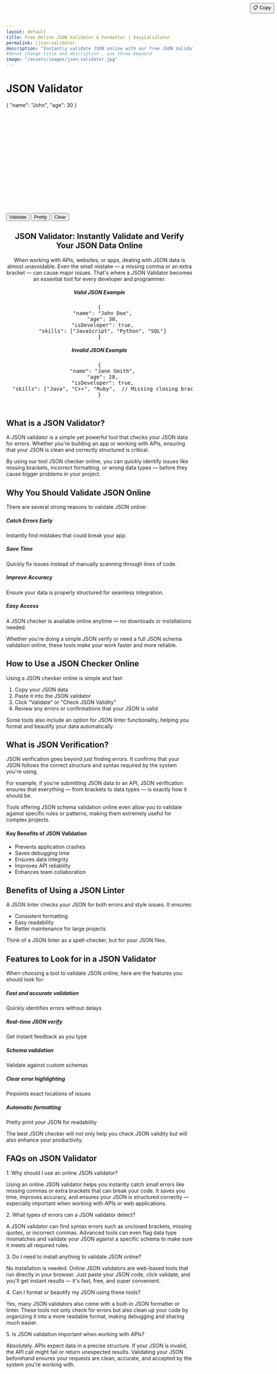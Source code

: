 ```yaml
---
layout: default
title: Free Online JSON Validator & Formatter | EasyCalculator
permalink: /json-validator
description: "Instantly validate JSON online with our free JSON Validator. Fast, easy-to-use tool for JSON verification, formatting, and error checking — perfect for developers!"
#donot change title and description , use three keyword
image: "/assets/images/json-validator.jpg"
---
```

<style>#editor{height:300px;border-radius:.375rem}.copy-btn{position:absolute;top:8px;right:8px;z-index:10}.suggestion{font-style:italic;color:#6c757d}.btn-group .btn{margin-right:.5rem}  </style>
<h1 class="mb-4 text-center">JSON Validator</h1>
<div class="card shadow">
 <div class="card-body">
<!-- Editor Part JSON -->
<div id="editorWrapper" class="mb-3">
  <button class="btn btn-sm btn-secondary copy-btn" onclick="copyCode()">📋 Copy</button>
  <div id="editor">{ "name": "John", "age": 30 }</div>
 </div>

 <!-- Buttons for copy data-->
<div class="d-flex flex-wrap gap-2">
        <button class="btn btn-primary" onclick="validateJSON()">Validate</button>
        <button id="formatToggle" class="btn btn-success" onclick="toggleFormat()">Pretty</button>
        <button class="btn btn-danger" onclick="clearEditor()">Clear</button>
      </div>

 <!-- Results -->
<div id="result" class="mt-4"></div>
</div>
</div>
<!-- Article Part -->
<!-- Hero Section -->
 <header class="py-5">
        <div class="container">
            <div class="row align-items-center">
                <div class="col-lg-7">
                    <h2 class="display-4 fw-bold mb-3">JSON Validator: Instantly Validate and Verify Your JSON Data Online </h2>
                    <p class="lead mb-4">When working with APIs, websites, or apps, dealing with JSON data is almost unavoidable. Even the small mistake — a missing comma or an extra bracket — can cause major issues. That's where a JSON Validator becomes an essential tool for every developer and programmer. </p>
                    <div class="d-flex gap-2">
                    </div>
                </div>
                <div class="col-lg-5 mt-4 mt-lg-0">
                    <div class="card border-0 shadow">
                        <div class="card-body p-4">
                            <h5 class="card-title mb-3">
                                <i class="fas fa-check-circle text-success me-2"></i>Valid JSON Example
                            </h5>
                            <pre class="bg-dark text-white p-3 rounded">{
  "name": "John Doe",
  "age": 30,
  "isDeveloper": true,
  "skills": ["JavaScript", "Python", "SQL"]
}</pre>
                            <h5 class="card-title mt-4 mb-3">
                                <i class="fas fa-times-circle text-danger me-2"></i>Invalid JSON Example
                            </h5>
                            <pre class="bg-dark text-white p-3 rounded">{
  "name": "Jane Smith",
  "age": 28,
  "isDeveloper": true,
  "skills": ["Java", "C++", "Ruby",  // Missing closing bracket
}</pre>
                        </div>
                    </div>
                </div>
            </div>
        </div>
    </header>
<!-- What is a JSON Validator?  -->
 <section id="what-is" class="mb-5">
                    <h2 class="mb-4"><i class="fas fa-question-circle text-primary me-2"></i>What is a JSON Validator? </h2>
                    <div class="card border-0 shadow-sm mb-4">
                        <div class="card-body">
                            <p>A JSON validator is a simple yet powerful tool that checks your JSON data for errors. Whether you're building an app or working with APIs, ensuring that your JSON is clean
                                and correctly structured is critical.</p>
                            <p>By using our tool JSON checker online, you can quickly identify issues like missing brackets, incorrect formatting, or wrong data types — before they cause bigger problems in your project.
                            </p>
                        </div>
                    </div>
                </section>
<!-- Why Validate JSON Online -->
<section id="why-validate" class="mb-5">
                    <h2 class="mb-4">
                        <i class="fas fa-check-double text-success me-2"></i>
                        Why You Should Validate JSON Online
                    </h2>
                    <div class="card border-0 shadow-sm">
                        <div class="card-body">
                            <p>There are several strong reasons to validate JSON online:</p>
                            <div class="row mt-4">
                                <div class="col-md-6 mb-4">
                                    <div class="d-flex">
                                        <div class="me-3">
                                            <i class="fas fa-bug text-danger fa-2x"></i>
                                        </div>
                                        <div>
                                            <h5>Catch Errors Early</h5>
                                            <p>Instantly find mistakes that could break your app.</p>
                                        </div>
                                    </div>
                                </div>
                                <div class="col-md-6 mb-4">
                                    <div class="d-flex">
                                        <div class="me-3">
                                            <i class="fas fa-hourglass-half text-warning fa-2x"></i>
                                        </div>
                                        <div>
                                            <h5>Save Time</h5>
                                            <p>Quickly fix issues instead of manually scanning through lines of code.</p>
                                        </div>
                                    </div>
                                </div>
                                <div class="col-md-6 mb-4">
                                    <div class="d-flex">
                                        <div class="me-3">
                                            <i class="fas fa-bullseye text-info fa-2x"></i>
                                        </div>
                                        <div>
                                            <h5>Improve Accuracy</h5>
                                            <p>Ensure your data is properly structured for seamless integration.</p>
                                        </div>
                                    </div>
                                </div>
                                <div class="col-md-6 mb-4">
                                    <div class="d-flex">
                                        <div class="me-3">
                                            <i class="fas fa-globe text-primary fa-2x"></i>
                                        </div>
                                        <div>
                                            <h5>Easy Access</h5>
                                            <p>A JSON checker is available online anytime — no downloads or installations needed.</p>
                                        </div>
                                    </div>
                                </div>
                            </div>
                            <div class="alert alert-info mt-3">
                                <i class="fas fa-info-circle me-2"></i>
                                Whether you're doing a simple JSON verify or need a full JSON schema validation online, 
                                these tools make your work faster and more reliable.
                            </div>
                        </div>
                    </div>
                </section>
 <!-- How to Use -->
<section id="how-to" class="mb-5">
                    <h2 class="mb-4">
                        <i class="fas fa-magic text-warning me-2"></i>
                        How to Use a JSON Checker Online
                    </h2>
                    <div class="card border-0 shadow-sm">
                        <div class="card-body">
                            <p>Using a JSON checker online is simple and fast:</p>
                            <ol class="list-group list-group-numbered">
                                <li class="list-group-item border-0">
                                    Copy your JSON data
                                </li>
                                <li class="list-group-item border-0">
                                    Paste it into the JSON validator
                                </li>
                                <li class="list-group-item border-0">
                                    Click "Validate" or "Check JSON Validity"
                                </li>
                                <li class="list-group-item border-0">
                                    Review any errors or confirmations that your JSON is valid
                                </li>
                            </ol>
                            <div class="mt-3">
                                <i class="fas fa-lightbulb text-warning me-2"></i>
                                Some tools also include an option for JSON linter functionality, 
                                helping you format and beautify your data automatically.
                            </div>
                        </div>
                    </div>
                </section>
 <!-- JSON Verification -->
<section class="mb-5">
                    <h2 class="mb-4">
                        <i class="fas fa-shield-alt text-success me-2"></i>
                        What is JSON Verification?
                    </h2>
                    <div class="card border-0 shadow-sm">
                        <div class="card-body">
                            <p>
                                JSON verification goes beyond just finding errors. It confirms that your JSON follows 
                                the correct structure and syntax required by the system you're using.
                            </p>
                            <p>
                                For example, if you're submitting JSON data to an API, JSON verification ensures that 
                                everything — from brackets to data types — is exactly how it should be.
                            </p>
                            <div class="alert alert-success mt-3">
                                <i class="fas fa-star me-2"></i>
                                Tools offering JSON schema validation online even allow you to validate against specific 
                                rules or patterns, making them extremely useful for complex projects.
                            </div>
                        </div>
                    </div>
                </section>
<!-- Benefits Card -->
<div class="card border-0 shadow-sm mb-4">
                    <div class="card-header bg-info text-white">
                        <h4 class="mb-0"><i class="fas fa-star me-2"></i>Key Benefits of JSON Validation </h4>
                    </div>
                    <div class="card-body">
                        <ul class="list-group list-group-flush">
                            <li class="list-group-item"><i class="fas fa-check-circle text-success me-2"></i>Prevents application crashes</li>
                            <li class="list-group-item"><i class="fas fa-check-circle text-success me-2"></i>Saves debugging time</li>
                            <li class="list-group-item"><i class="fas fa-check-circle text-success me-2"></i>Ensures data integrity</li>
                            <li class="list-group-item"><i class="fas fa-check-circle text-success me-2"></i>Improves API reliability</li>
                            <li class="list-group-item"><i class="fas fa-check-circle text-success me-2"></i>Enhances team collaboration</li>
                        </ul>
                    </div>
                </div>
<!-- JSON Linter -->
<section class="mb-5">
                    <h2 class="mb-4"><i class="fas fa-broom text-info me-2"></i>Benefits of Using a JSON Linter </h2>
                    <div class="card border-0 shadow-sm">
                        <div class="card-body">
                            <p> A JSON linter checks your JSON for both errors and style issues. It ensures:  </p>
                            <ul class="list-group list-group-flush">
                                <li class="list-group-item"><i class="fas fa-check text-success me-2"></i> Consistent formatting </li>
                                <li class="list-group-item"><i class="fas fa-check text-success me-2"></i> Easy readability </li>
                                <li class="list-group-item"> <i class="fas fa-check text-success me-2"></i> Better maintenance for large projects </li>
                            </ul>
                            <div class="mt-3"><i class="fas fa-comment me-2"></i> Think of a JSON linter as a spell-checker, but for your JSON files. </div>
                        </div>
                    </div>
                </section>
 <!-- Features -->
<section class="mb-5">
                    <h2 class="mb-4"><i class="fas fa-list-alt text-primary me-2"></i>Features to Look for in a JSON Validator </h2>
                    <div class="card border-0 shadow-sm">
                        <div class="card-body">
                            <p>When choosing a tool to validate JSON online, here are the features you should look for:</p>
                            <div class="row mt-3">
                                <div class="col-md-6 mb-3">
                                    <div class="card h-100 border-primary">
                                        <div class="card-body">
                                            <h5 class="card-title"> <i class="fas fa-rocket text-primary me-2"></i> Fast and accurate validation </h5>
                                            <p class="card-text">Quickly identifies errors without delays</p>
                                        </div>
                                    </div>
                                </div>
                                <div class="col-md-6 mb-3">
                                    <div class="card h-100 border-primary">
                                        <div class="card-body">
                                            <h5 class="card-title">
                                                <i class="fas fa-keyboard text-primary me-2"></i>
                                                Real-time JSON verify
                                            </h5>
                                            <p class="card-text">Get instant feedback as you type</p>
                                        </div>
                                    </div>
                                </div>
                                <div class="col-md-6 mb-3">
                                    <div class="card h-100 border-primary">
                                        <div class="card-body">
                                            <h5 class="card-title">
                                                <i class="fas fa-project-diagram text-primary me-2"></i>
                                                Schema validation
                                            </h5>
                                            <p class="card-text">Validate against custom schemas</p>
                                        </div>
                                    </div>
                                </div>
                                <div class="col-md-6 mb-3">
                                    <div class="card h-100 border-primary">
                                        <div class="card-body">
                                            <h5 class="card-title">
                                                <i class="fas fa-highlighter text-primary me-2"></i>
                                                Clear error highlighting
                                            </h5>
                                            <p class="card-text">Pinpoints exact locations of issues</p>
                                        </div>
                                    </div>
                                </div>
                                <div class="col-md-6 mb-3">
                                    <div class="card h-100 border-primary">
                                        <div class="card-body">
                                            <h5 class="card-title">
                                                <i class="fas fa-paint-brush text-primary me-2"></i>
                                                Automatic formatting
                                            </h5>
                                            <p class="card-text">Pretty print your JSON for readability</p>
                                        </div>
                                    </div>
                                </div>
                            </div>
                            <div class="mt-4">
                                <i class="fas fa-lightbulb text-warning me-2"></i>
                                The best JSON checker will not only help you check JSON validity but will also enhance your productivity.
                            </div>
                        </div>
                    </div>
                </section>               
<!-- FAQ Section -->
<section class="mb-5">
 <h2 class="mb-4">FAQs on JSON Validator</h2>
 <div class="card mb-3 border-0 rounded">
  <div class="card-body bg-light">
   <div class=" text-primary fw-bold">1. Why should I use an online JSON validator?</div>
     <p class="mb-0">Using an online JSON validator helps you instantly catch small errors like missing commas or extra brackets that can break your code. It saves you time, improves accuracy, and ensures your JSON is structured correctly — especially important when working with APIs or web applications. </p>
     </div>
         </div>
                    <div class="card mb-3 border-0 rounded">
                        <div class="card-body bg-light">
                            <div class=" text-primary fw-bold">2. What types of errors can a JSON validator detect?</div>
                            <p class="mb-0"> A JSON validator can find syntax errors such as unclosed brackets, missing quotes, or incorrect commas. Advanced tools can even flag data type mismatches and validate your JSON against a specific schema to make sure it meets all required rules.</p>
                        </div>
                    </div>
                    <div class="card mb-3 border-0 rounded">
                        <div class="card-body bg-light">
                            <div class=" text-primary fw-bold">3. Do I need to install anything to validate JSON online?</div>
                            <p class="mb-0"> No installation is needed. Online JSON validators are web-based tools that run directly in your browser. Just paste your JSON code, click validate, and you'll get instant results — it's fast, free, and super convenient.</p>
                        </div>
                    </div>
                    <div class="card mb-3 border-0 rounded">
                        <div class="card-body bg-light">
                            <div class=" text-primary fw-bold">4. Can I format or beautify my JSON using these tools?</div>
                            <p class="mb-0"> Yes, many JSON validators also come with a built-in JSON formatter or linter. These tools not only check for errors but also clean up your code by organizing it into a more readable format, making debugging and sharing much easier.</p>
                        </div>
                    </div>
                    <div class="card mb-3 border-0 rounded">
                        <div class="card-body bg-light">
                            <div class=" text-primary fw-bold">5. Is JSON validation important when working with APIs?</div>
                            <p class="mb-0">  Absolutely. APIs expect data in a precise structure. If your JSON is invalid, the API call might fail or return unexpected results. Validating your JSON beforehand ensures your requests are clean, accurate, and accepted by the system you're working with.</p>
                        </div>
                    </div>
                </section>





















<script src="https://cdnjs.cloudflare.com/ajax/libs/ace/1.32.3/ace.js"></script>
<script src="{{ '/assets/js/json-validator.js' | relative_url }}"></script>
